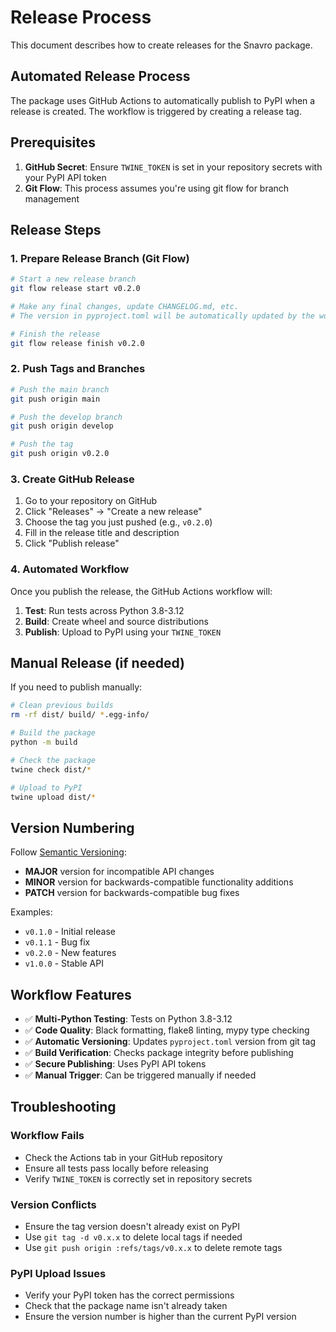 # Release Process

This document describes how to create releases for the Snavro package.

## Automated Release Process

The package uses GitHub Actions to automatically publish to PyPI when a release is created. The workflow is triggered by creating a release tag.

## Prerequisites

1. **GitHub Secret**: Ensure `TWINE_TOKEN` is set in your repository secrets with your PyPI API token
2. **Git Flow**: This process assumes you're using git flow for branch management

## Release Steps

### 1. Prepare Release Branch (Git Flow)

```bash
# Start a new release branch
git flow release start v0.2.0

# Make any final changes, update CHANGELOG.md, etc.
# The version in pyproject.toml will be automatically updated by the workflow

# Finish the release
git flow release finish v0.2.0
```

### 2. Push Tags and Branches

```bash
# Push the main branch
git push origin main

# Push the develop branch
git push origin develop

# Push the tag
git push origin v0.2.0
```

### 3. Create GitHub Release

1. Go to your repository on GitHub
2. Click "Releases" → "Create a new release"
3. Choose the tag you just pushed (e.g., `v0.2.0`)
4. Fill in the release title and description
5. Click "Publish release"

### 4. Automated Workflow

Once you publish the release, the GitHub Actions workflow will:

1. **Test**: Run tests across Python 3.8-3.12
2. **Build**: Create wheel and source distributions
3. **Publish**: Upload to PyPI using your `TWINE_TOKEN`

## Manual Release (if needed)

If you need to publish manually:

```bash
# Clean previous builds
rm -rf dist/ build/ *.egg-info/

# Build the package
python -m build

# Check the package
twine check dist/*

# Upload to PyPI
twine upload dist/*
```

## Version Numbering

Follow [Semantic Versioning](https://semver.org/):

- **MAJOR** version for incompatible API changes
- **MINOR** version for backwards-compatible functionality additions
- **PATCH** version for backwards-compatible bug fixes

Examples:
- `v0.1.0` - Initial release
- `v0.1.1` - Bug fix
- `v0.2.0` - New features
- `v1.0.0` - Stable API

## Workflow Features

- ✅ **Multi-Python Testing**: Tests on Python 3.8-3.12
- ✅ **Code Quality**: Black formatting, flake8 linting, mypy type checking
- ✅ **Automatic Versioning**: Updates `pyproject.toml` version from git tag
- ✅ **Build Verification**: Checks package integrity before publishing
- ✅ **Secure Publishing**: Uses PyPI API tokens
- ✅ **Manual Trigger**: Can be triggered manually if needed

## Troubleshooting

### Workflow Fails
- Check the Actions tab in your GitHub repository
- Ensure all tests pass locally before releasing
- Verify `TWINE_TOKEN` is correctly set in repository secrets

### Version Conflicts
- Ensure the tag version doesn't already exist on PyPI
- Use `git tag -d v0.x.x` to delete local tags if needed
- Use `git push origin :refs/tags/v0.x.x` to delete remote tags

### PyPI Upload Issues
- Verify your PyPI token has the correct permissions
- Check that the package name isn't already taken
- Ensure the version number is higher than the current PyPI version 